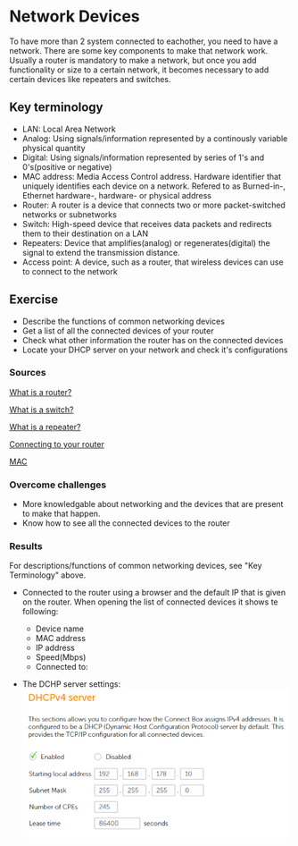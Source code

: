 # Network Devices
To have more than 2 system connected to eachother, you need to have a network. There are some key components to make that network work. Usually a router is mandatory to make a network, but once you add functionality or size to a certain network, it becomes necessary to add certain devices like repeaters and switches.

## Key terminology
- LAN: Local Area Network
- Analog: Using signals/information represented by a continously variable physical quantity
- Digital: Using signals/information represented by series of 1's and 0's(positive or negative)
- MAC address: Media Access Control address. Hardware identifier that uniquely identifies each device on a network. Refered to as Burned-in-, Ethernet hardware-, hardware- or physical address
- Router: A router is a device that connects two or more packet-switched networks or subnetworks
- Switch: High-speed device that receives data packets and redirects them to their destination on a LAN
- Repeaters: Device that amplifies(analog) or regenerates(digital) the signal to extend the transmission distance.
- Access point: A device, such as a router, that wireless devices can use to connect to the network

## Exercise
- Describe the functions of common networking devices
- Get a list of all the connected devices of your router
- Check what other information the router has on the connected devices
- Locate your DHCP server on your network and check it's configurations

### Sources
[What is a router?](https://www.cloudflare.com/learning/network-layer/what-is-a-router/.)

[What is a switch?](https://www.techopedia.com/definition/2306/switch-networking#)

[What is a repeater?](https://www.pcmag.com/encyclopedia/term/repeater#)

[Connecting to your router](https://consumer.huawei.com/sa-en/support/content/en-us00728122/)

[MAC](https://bluecatnetworks.com/blog/mac-address-vs-ip-address-whats-the-difference/#:~:text=A%20Media%20Access%20Control%20address,interface%20controller%20(NIC)%20card.)



### Overcome challenges
- More knowledgable about networking and the devices that are present to make that happen.
- Know how to see all the connected devices to the router

### Results
For descriptions/functions of common networking devices, see "Key Terminology" above.

- Connected to the router using a browser and the default IP that is given on the router. When opening the list of connected devices it shows te following:
    - Device name
    - MAC address
    - IP address
    - Speed(Mbps)
    - Connected to:

- The DCHP server settings:
![DCHP server settings](../00_includes/NTW-02/SS_DHCPSettings.png)